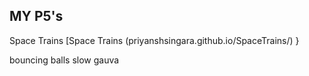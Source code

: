 ## MY P5's
Space Trains
[Space Trains (priyanshsingara.github.io/SpaceTrains/) }

bouncing balls
slow gauva
